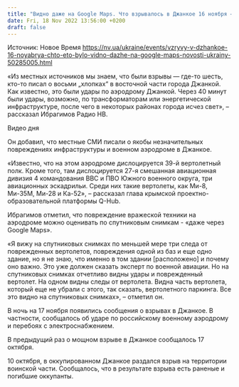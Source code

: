 ```yaml
---
title: "Видно даже на Google Maps. Что взрывалось в Джанкое 16 ноября — глава крымской проектно-образовательной платформы"
date: Fri, 18 Nov 2022 13:56:00 +0200
draft: false
---
```

Источник: Новое Время https://nv.ua/ukraine/events/vzryvy-v-dzhankoe-16-noyabrya-chto-eto-bylo-vidno-dazhe-na-google-maps-novosti-ukrainy-50285005.html


«Из местных источников мы знаем, что были взрывы — где-то шесть, кто-то писал о восьми „хлопках“ в восточной части города Джанкой. Как известно, это были удары по аэродрому Джанкой. Через 40 минут были удары, возможно, по трансформаторам или энергетической инфраструктуре, после чего в некоторых районах города исчез свет», – рассказал Ибрагимов Радио НВ.

 Видео дня   

Он добавил, что местные СМИ писали о якобы незначительных повреждениях инфраструктуры и военном аэродроме в Джанкое.

«Известно, что на этом аэродроме дислоцируется 39-й вертолетный полк. Кроме того, там дислоцируется 27-я смешанная авиационная дивизия 4 командования ВВС и ПВО Южного военного округа, три авиационных эскадрильи. Среди них такие вертолеты, как Ми-8, Ми-35М, Ми-28 и Ка-52», – рассказал глава крымской проектно-образовательной платформы Q-Hub.

Ибрагимов отметил, что повреждение вражеской техники на аэродроме можно оценивать по спутниковым снимкам - «даже через Google Maps».

«Я вижу на спутниковых снимках по меньшей мере три следа от поврежденных вертолетов, повреждения одной из баз и еще одно здание, но я не знаю, что именно в том здании [расположено] и почему оно важно. Это уже должен сказать эксперт по военной авиации. Но на спутниковых снимках отчетливо видны удары и поврежденный вертолет. На одном видны следы от вертолета. Видна часть вертолета, который еще не убрали с этого, так сказать, вертолетного паркинга. Все это видно на спутниковых снимках», – отметил он.

В ночь на 17 ноября появились сообщения о взрывах в Джанкое. В частности, сообщалось об ударе по российскому военному аэродрому и перебоях с электроснабжением.

В предыдущий раз о мощном взрыве в Джанкое сообщалось 17 октября.

10 октября, в оккупированном Джанкое раздался взрыв на территории воинской части. Сообщалось, что в результате взрыва есть раненые и погибшие оккупанты.
